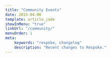 ```yaml
---
title: "Community Events"
date: 2015-04-06
template: article.jade
showInMenu: "true"
linkUrl: "/community/"
menuOrder: 1
meta:
    keywords: "respoke, changelog"
    description: "Recent changes to Respoke."
---
```


